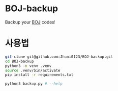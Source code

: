 # BOJ-backup

Backup your [BOJ](https://www.acmicpc.net) codes!

# 사용법
```sh
git clone git@github.com:Jhuni0123/BOJ-backup.git
cd BOJ-backup
python3 -m venv .venv
source .venv/bin/activate
pip install -r requirements.txt

python3 backup.py # --help
```
